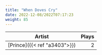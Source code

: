 ```yaml
---
title: "When Doves Cry"
date: 2022-12-08/2022T07:17:23
weight: 85
---
```




 Artist | Plays 
----- | -----:
[Prince]({{< ref "a3403">}}) | 2
